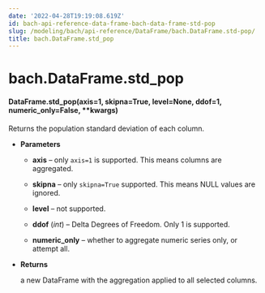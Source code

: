 ```yaml
---
date: '2022-04-28T19:19:08.619Z'
id: bach-api-reference-data-frame-bach-data-frame-std-pop
slug: /modeling/bach/api-reference/DataFrame/bach.DataFrame.std-pop/
title: bach.DataFrame.std_pop
---
```


# bach.DataFrame.std_pop


#### DataFrame.std_pop(axis=1, skipna=True, level=None, ddof=1, numeric_only=False, \*\*kwargs)
Returns the population standard deviation of each column.


* **Parameters**

    
    * **axis** – only `axis=1` is supported. This means columns are aggregated.


    * **skipna** – only `skipna=True` supported. This means NULL values are ignored.


    * **level** – not supported.


    * **ddof** (*int*) – Delta Degrees of Freedom. Only 1 is supported.


    * **numeric_only** – whether to aggregate numeric series only, or attempt all.



* **Returns**

    a new DataFrame with the aggregation applied to all selected columns.


<!-- !! processed by numpydoc !! -->

